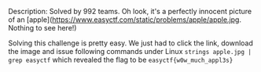 Description: Solved by 992 teams.
Oh look, it's a perfectly innocent picture of an [apple](https://www.easyctf.com/static/problems/apple/apple.jpg. Nothing to see here!)

Solving this challenge is pretty easy. We just had to click the link, download the image and issue following commands under Linux
``` strings apple.jpg | grep easyctf ```
which revealed the flag to be `easyctf{w0w_much_appl3s}`
